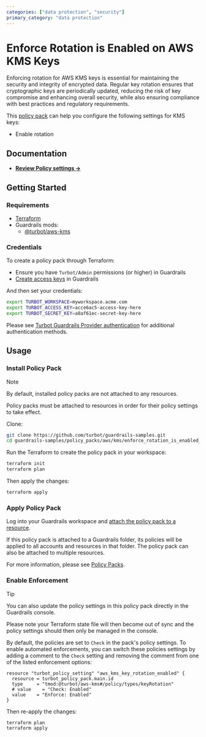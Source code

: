 ```yaml
---
categories: ["data protection", "security"]
primary_category: "data protection"
---
```


# Enforce Rotation is Enabled on AWS KMS Keys

Enforcing rotation for AWS KMS keys is essential for maintaining the security and integrity of encrypted data. Regular key rotation ensures that cryptographic keys are periodically updated, reducing the risk of key compromise and enhancing overall security, while also ensuring compliance with best practices and regulatory requirements.

This [policy pack](https://turbot.com/guardrails/docs/concepts/resources/smart-folders) can help you configure the following settings for KMS keys:

- Enable rotation

## Documentation

- **[Review Policy settings →](https://hub-guardrails-turbot-com-git-development-turbot.vercel.app/policy-packs/enforce_rotation_is_enabled_for_keys/settings)**

## Getting Started

### Requirements

- [Terraform](https://developer.hashicorp.com/terraform/install)
- Guardrails mods:
  - [@turbot/aws-kms](https://hub-guardrails-turbot-com-git-development-turbot.vercel.app/aws/mods/aws-kms)

### Credentials

To create a policy pack through Terraform:

- Ensure you have `Turbot/Admin` permissions (or higher) in Guardrails
- [Create access keys](https://turbot.com/guardrails/docs/guides/iam/access-keys#generate-a-new-guardrails-api-access-key) in Guardrails

And then set your credentials:

```sh
export TURBOT_WORKSPACE=myworkspace.acme.com
export TURBOT_ACCESS_KEY=acce6ac5-access-key-here
export TURBOT_SECRET_KEY=a8af61ec-secret-key-here
```

Please see [Turbot Guardrails Provider authentication](https://registry.terraform.io/providers/turbot/turbot/latest/docs#authentication) for additional authentication methods.

## Usage

### Install Policy Pack

> [!NOTE]
> By default, installed policy packs are not attached to any resources.
>
> Policy packs must be attached to resources in order for their policy settings to take effect.

Clone:

```sh
git clone https://github.com/turbot/guardrails-samples.git
cd guardrails-samples/policy_packs/aws/kms/enforce_rotation_is_enabled_for_keys
```

Run the Terraform to create the policy pack in your workspace:

```sh
terraform init
terraform plan
```

Then apply the changes:

```sh
terraform apply
```

### Apply Policy Pack

Log into your Guardrails workspace and [attach the policy pack to a resource](https://turbot.com/guardrails/docs/guides/working-with-folders/smart#attach-a-smart-folder-to-a-resource).

If this policy pack is attached to a Guardrails folder, its policies will be applied to all accounts and resources in that folder. The policy pack can also be attached to multiple resources.

For more information, please see [Policy Packs](https://turbot.com/guardrails/docs/concepts/resources/smart-folders).

### Enable Enforcement

> [!TIP]
> You can also update the policy settings in this policy pack directly in the Guardrails console.
>
> Please note your Terraform state file will then become out of sync and the policy settings should then only be managed in the console.

By default, the policies are set to `Check` in the pack's policy settings. To enable automated enforcements, you can switch these policies settings by adding a comment to the `Check` setting and removing the comment from one of the listed enforcement options:

```hcl
resource "turbot_policy_setting" "aws_kms_key_rotation_enabled" {
  resource = turbot_policy_pack.main.id
  type     = "tmod:@turbot/aws-kms#/policy/types/keyRotation"
  # value    = "Check: Enabled"
  value    = "Enforce: Enabled"
}
```

Then re-apply the changes:

```sh
terraform plan
terraform apply
```
